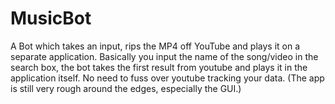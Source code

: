 # MusicBot
A Bot which takes an input, rips the MP4 off YouTube and plays it on a separate application. 
Basically you input the name of the song/video in the search box, the bot takes the first result from youtube and plays it in the application itself. 
No need to fuss over youtube tracking your data.
(The app is still very rough around the edges, especially the GUI.)
